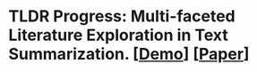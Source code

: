 # TLDR Progress: Multi-faceted Literature Exploration in Text Summarization. [[Demo](https://www.tldr-progress.de/)] [[Paper](https://arxiv.org/abs/2402.06913)]
